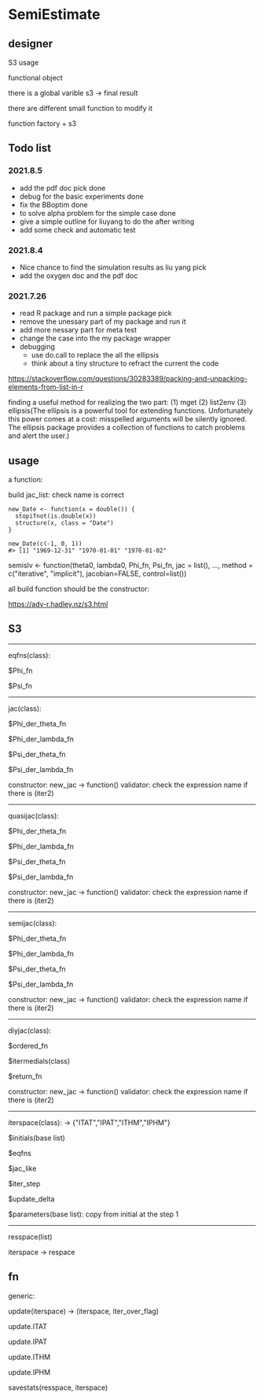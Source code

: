 # SemiEstimate

## designer

S3 usage

functional object

there is a global varible s3 -> final result

there are different small function to modify it

function factory + s3

## Todo list

### 2021.8.5

- add the pdf doc pick done
- debug for the basic experiments done
- fix the BBoptim done
- to solve alpha problem for the simple case done
- give a simple outline for liuyang to do the after writing
- add some check and automatic test

### 2021.8.4

- Nice chance to find the simulation results as liu yang pick
- add the oxygen doc and the pdf doc

### 2021.7.26

- read R package and run a simple package pick
- remove the unessary part of my package and run it
- add more nessary part for meta test
- change the case into the my package wrapper
- debugging
  - use do.call to replace the all the ellipsis
  - think about a tiny structure to refract the current the code

https://stackoverflow.com/questions/30283389/packing-and-unpacking-elements-from-list-in-r

finding a useful method for realizing the two part: (1) mget (2) list2env (3) ellipsis(The ellipsis is a powerful tool for extending functions. Unfortunately this power comes at a cost: misspelled arguments will be silently ignored. The ellipsis package provides a collection of functions to catch problems and alert the user.)

## usage

a function:

build jac_list: check name is correct

```
new_Date <- function(x = double()) {
  stopifnot(is.double(x))
  structure(x, class = "Date")
}

new_Date(c(-1, 0, 1))
#> [1] "1969-12-31" "1970-01-01" "1970-01-02"
```

semislv <- function(theta0, lambda0, Phi_fn, Psi_fn, jac = list(), ...,
method = c("iterative", "implicit"), jacobian=FALSE, control=list())

all build function should be the constructor:

https://adv-r.hadley.nz/s3.html

## S3

---

eqfns(class):

$Phi_fn

$Psi_fn

---

jac(class):

$Phi_der_theta_fn

$Phi_der_lambda_fn

$Psi_der_theta_fn

$Psi_der_lambda_fn

constructor: new_jac -> function()
validator: check the expression name if there is (iter2)

---

quasijac(class):

$Phi_der_theta_fn

$Phi_der_lambda_fn

$Psi_der_theta_fn

$Psi_der_lambda_fn

constructor: new_jac -> function()
validator: check the expression name if there is (iter2)

---

semijac(class):

$Phi_der_theta_fn

$Phi_der_lambda_fn

$Psi_der_theta_fn

$Psi_der_lambda_fn

constructor: new_jac -> function()
validator: check the expression name if there is (iter2)

---

diyjac(class):

$ordered_fn

$itermedials(class)

$return_fn

constructor: new_jac -> function()
validator: check the expression name if there is (iter2)

---

iterspace(class): -> {"ITAT","IPAT","ITHM","IPHM"}

$initials(base list)

$eqfns

$jac_like

$iter_step

$update_delta

$parameters(base list): copy from initial at the step 1

---

resspace(list)

iterspace -> respace

## fn

generic:

update(iterspace) -> (iterspace, iter_over_flag)

update.ITAT

update.IPAT

update.ITHM

update.IPHM

savestats(resspace, iterspace)
